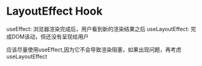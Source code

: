 # LayoutEffect Hook

useEffect: 浏览器渲染完成后，用户看到新的渲染结果之后
useLayoutEffect: 完成DOM该动，但还没有呈现给用户

应该尽量使用useEffect,因为它不会导致渲染阻塞，如果出现问题，再考虑useLayoutEffect
